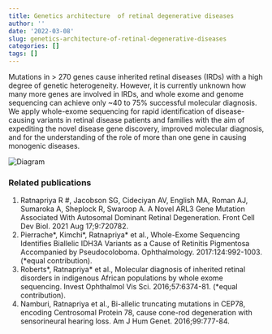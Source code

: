 ```yaml
---
title: Genetics architecture  of retinal degenerative diseases
author: ''
date: '2022-03-08'
slug: genetics-architecture-of-retinal-degenerative-diseases
categories: []
tags: []
---
```


Mutations in > 270 genes cause inherited retinal diseases (IRDs) with a high degree of genetic heterogeneity. However, it is currently unknown how many more genes are involved in IRDs, and whole exome and genome sequencing can achieve only ~40 to 75% successful molecular diagnosis. We apply whole-exome sequencing for rapid identification of disease-causing variants in retinal disease patients and families with the aim of expediting the novel disease gene discovery, improved molecular diagnosis, and for the understanding of the role of more than one gene in causing monogenic diseases. 

![Diagram](/Picture3.png "Picture3")

### Related publications
1. Ratnapriya R #, Jacobson SG, Cideciyan AV, English MA, Roman AJ, Sumaroka A, Sheplock R, Swaroop A. A Novel ARL3 Gene Mutation Associated With Autosomal Dominant Retinal Degeneration. Front Cell Dev Biol. 2021 Aug 17;9:720782. 
2. Pierrache*, Kimchi*, Ratnapriya* et al., Whole-Exome Sequencing Identifies Biallelic IDH3A Variants as a Cause of Retinitis Pigmentosa Accompanied by Pseudocoloboma. Ophthalmology. 2017:124:992-1003. (*equal contribution).
3. Roberts*, Ratnapriya* et al., Molecular diagnosis of inherited retinal disorders in indigenous African populations by whole exome sequencing. Invest Ophthalmol Vis Sci. 2016;57:6374-81. (*equal contribution).
4. Namburi, Ratnapriya et al., Bi-allelic truncating mutations in CEP78, encoding Centrosomal Protein 78, cause cone-rod degeneration with sensorineural hearing loss. Am J Hum Genet. 2016;99:777-84.
